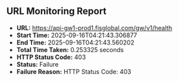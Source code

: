 ## URL Monitoring Report

- **URL:** https://api-gw1-prod1.fisglobal.com/gw/v1/health
- **Start Time:** 2025-09-16T04:21:43.306877
- **End Time:** 2025-09-16T04:21:43.560202
- **Total Time Taken:** 0.253325 seconds
- **HTTP Status Code:** 403
- **Status:** Failure
- **Failure Reason:** HTTP Status Code: 403
